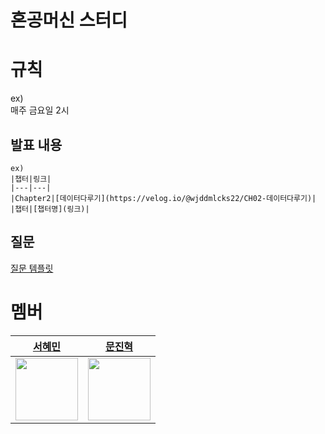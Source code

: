 # 혼공머신 스터디

# 규칙
ex) <br>
매주 금요일 2시

## 발표 내용
```
ex)
|챕터|링크|
|---|---|
|Chapter2|[데이터다루기](https://velog.io/@wjddmlcks22/CH02-데이터다루기)|
|챕터|[챕터명](링크)|
```
## 질문
[질문 템플릿](./question/README.md)

# 멤버
|[서혜민](https://github.com/Parkhaeil) | [문진혁](https://github.com/wlsgur11) |
|:-----------------------------------------:|:-----------------------------------------:|
|<img src="https://github.com/Parkhaeil.png" width="100">|<img src="https://github.com/wlsgur11.png" width="100"> |
